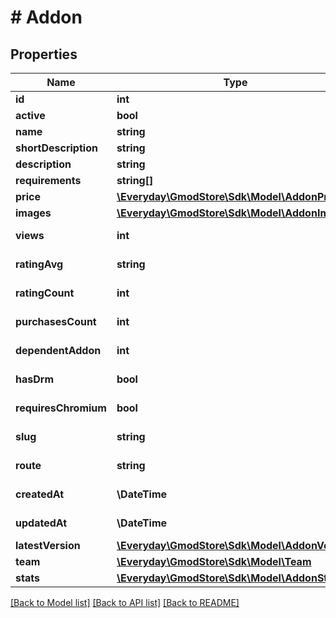 # # Addon

## Properties

Name | Type | Description | Notes
------------ | ------------- | ------------- | -------------
**id** | **int** |  | [optional]
**active** | **bool** |  | [optional]
**name** | **string** |  | [optional]
**shortDescription** | **string** |  | [optional]
**description** | **string** |  | [optional]
**requirements** | **string[]** |  | [optional]
**price** | [**\Everyday\GmodStore\Sdk\Model\AddonPrice**](AddonPrice.md) |  | [optional]
**images** | [**\Everyday\GmodStore\Sdk\Model\AddonImages**](AddonImages.md) |  | [optional]
**views** | **int** |  | [optional] [readonly]
**ratingAvg** | **string** |  | [optional] [readonly]
**ratingCount** | **int** |  | [optional] [readonly]
**purchasesCount** | **int** |  | [optional] [readonly]
**dependentAddon** | **int** |  | [optional] [readonly]
**hasDrm** | **bool** |  | [optional] [readonly]
**requiresChromium** | **bool** |  | [optional] [readonly]
**slug** | **string** |  | [optional] [readonly]
**route** | **string** |  | [optional] [readonly]
**createdAt** | **\DateTime** |  | [optional] [readonly]
**updatedAt** | **\DateTime** |  | [optional] [readonly]
**latestVersion** | [**\Everyday\GmodStore\Sdk\Model\AddonVersion**](AddonVersion.md) |  | [optional]
**team** | [**\Everyday\GmodStore\Sdk\Model\Team**](Team.md) |  | [optional]
**stats** | [**\Everyday\GmodStore\Sdk\Model\AddonStats**](AddonStats.md) |  | [optional]

[[Back to Model list]](../../README.md#models) [[Back to API list]](../../README.md#endpoints) [[Back to README]](../../README.md)
